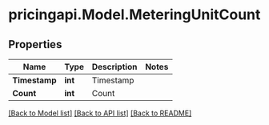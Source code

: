 # pricingapi.Model.MeteringUnitCount

## Properties

Name | Type | Description | Notes
------------ | ------------- | ------------- | -------------
**Timestamp** | **int** | Timestamp | 
**Count** | **int** | Count | 

[[Back to Model list]](../README.md#documentation-for-models) [[Back to API list]](../README.md#documentation-for-api-endpoints) [[Back to README]](../README.md)

